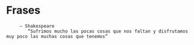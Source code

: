 # Frases

         — Shakespeare
            “Sufrimos mucho las pocas cosas que nos faltan y disfrutamos muy poco las muchas cosas que tenemos”
